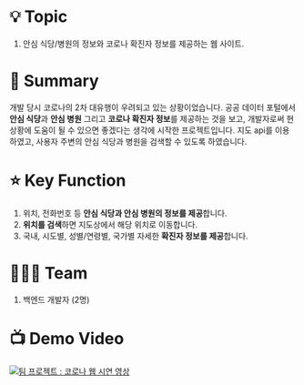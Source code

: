 # 💡 Topic

1. 안심 식당/병원의 정보와 코로나 확진자 정보를 제공하는 웹 사이트.

# 📝 Summary

개발 당시 코로나의 2차 대유행이 우려되고 있는 상황이었습니다. 공공 데이터 포털에서 **안심 식당**과 **안심 병원** 그리고 **코로나 확진자 정보**를 제공하는 것을 보고, 개발자로써 현 상황에 도움이 될 수 있으면 좋겠다는 생각에 시작한 프로젝트입니다. 지도 api를 이용하였고, 사용자 주변의 안심 식당과 병원을 검색할 수 있도록 하였습니다.

# ⭐️ Key Function

1. 위치, 전화번호 등 **안심 식당과 안심 병원의 정보를 제공**합니다. 
2. **위치를 검색**하면 지도상에서 해당 위치로 이동합니다.
3. 국내, 시도별, 성별/연령별, 국가별 자세한 **확진자 정보를 제공**합니다.  

# 🧑🏻‍💻 Team

1. 백엔드 개발자 (2명)

# 📺 Demo Video

[![팀 프로젝트 : 코로나 웹 시연 영상](https://i9.ytimg.com/vi/HR3OIMuIykc/mq2.jpg?sqp=CNjOhpMG&rs=AOn4CLCziokzLUPWim9QUtIzfqTq0LPp0g)](https://www.youtube.com/watch?v=HR3OIMuIykc) 
